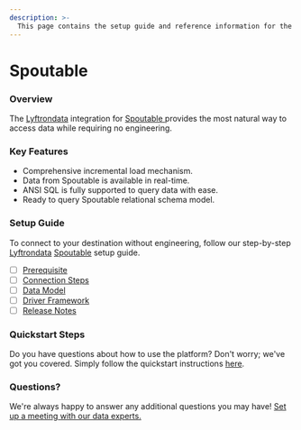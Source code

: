 ```yaml
---
description: >-
  This page contains the setup guide and reference information for the Spoutable source connector.
---
```


# Spoutable

### Overview

The [Lyftrondata](https://www.lyftrondata.com/) integration for [Spoutable](https://www.lyftrondata.com/integration/spoutable/)[ ](https://www.lyftrondata.com/integration/spoutable/)provides the most natural way to access data while requiring no engineering.

### Key Features

* Comprehensive incremental load mechanism.
* Data from Spoutable is available in real-time.&#x20;
* ANSI SQL is fully supported to query data with ease.
* Ready to query Spoutable relational schema model.

### Setup Guide

To connect to your destination without engineering, follow our step-by-step [Lyftrondata](https://www.lyftrondata.com/)  [Spoutable](https://www.lyftrondata.com/integration/spoutable/) setup guide.

* [ ] [Prerequisite](../../marketing-analytics/spoutable/prerequisite.md)
* [ ] [Connection Steps](../../marketing-analytics/spoutable/connection-steps.md)
* [ ] [Data Model](../../marketing-analytics/spoutable/data-model/)
* [ ] [Driver Framework](../../marketing-analytics/spoutable/driver-framework/)
* [ ] [Release Notes](../../marketing-analytics/spoutable/release-notes.md)

### Quickstart Steps

Do you have questions about how to use the platform? Don't worry; we've got you covered. Simply follow the quickstart instructions [here](../../../quickstart-steps.md).

### Questions? <a href="#questions" id="questions"></a>

We're always happy to answer any additional questions you may have! [Set up a meeting with our data experts.](https://www.lyftrondata.com/book-a-meeting/)

